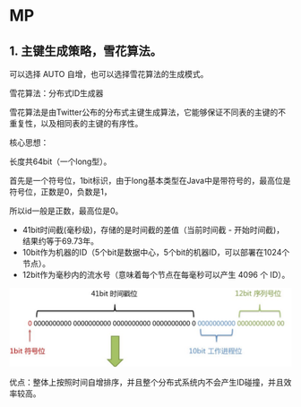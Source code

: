 # MP


## 1. 主键生成策略，雪花算法。

可以选择 AUTO 自增，也可以选择雪花算法的生成模式。

雪花算法：分布式ID生成器

雪花算法是由Twitter公布的分布式主键生成算法，它能够保证不同表的主键的不重复性，以及相同表的主键的有序性。

核心思想：

长度共64bit（一个long型）。

首先是一个符号位，1bit标识，由于long基本类型在Java中是带符号的，最高位是符号位，正数是0，负数是1，

所以id一般是正数，最高位是0。

* 41bit时间截(毫秒级)，存储的是时间截的差值（当前时间截 - 开始时间截)，结果约等于69.73年。
* 10bit作为机器的ID（5个bit是数据中心，5个bit的机器ID，可以部署在1024个节点）。
* 12bit作为毫秒内的流水号（意味着每个节点在每毫秒可以产生 4096 个 ID）。

![](image/JavaSE/1647067096386.png)

优点：整体上按照时间自增排序，并且整个分布式系统内不会产生ID碰撞，并且效率较高。


##  